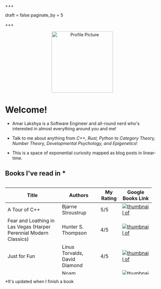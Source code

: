 +++

draft = false
paginate_by = 5

+++

<center><img src="images/profile.jpg" alt="Profile Picture" width="200"/></center>

# Welcome!
- Amar Lakshya is a Software Engineer and all-round nerd who's interested in almost everything around you and me!
- Talk to me about anything from *C++, Rust, Python* to  *Category Theory, Number Theory, Developmental Psychology, and Epigenetics*!

- This is a space of exponential curiosity mapped as blog posts in linear-time.

## Books I've read in <script>document.write(new Date().getFullYear())</script>*

<style>
.table-wrapper {
  overflow-y: scroll;
  width: 95%;
  height: 300px;
}
</style>
<div class="table-wrapper" markdown="block">
<books>

|  Title | Authors | My Rating | Google Books Link |
|-------------- | -------------- | -------------- | -------------- | 
| A Tour of C++ | Bjarne Stroustrup | 5/5 | [![thumbnail of ](http://books.google.com/books/content?id=EXfcAAAAQBAJ&printsec=frontcover&img=1&zoom=1&edge=curl&source=gbs_api)](https://play.google.com/store/books/details?id=EXfcAAAAQBAJ&source=gbs_api) | 
| Fear and Loathing in Las Vegas (Harper Perennial Modern Classics) | Hunter S. Thompson | 4/5 | [![thumbnail of ](http://books.google.com/books/content?id=oqqFBAAAQBAJ&printsec=frontcover&img=1&zoom=1&edge=curl&source=gbs_api)](https://play.google.com/store/books/details?id=oqqFBAAAQBAJ&source=gbs_api) | 
| Just for Fun | Linus Torvalds, David Diamond | 4/5 | [![thumbnail of ](http://books.google.com/books/content?id=Q3aIPwAACAAJ&printsec=frontcover&img=1&zoom=1&source=gbs_api)](http://books.google.co.uk/books?id=Q3aIPwAACAAJ&dq=9781587991516&hl=&source=gbs_api) | 
| On Anarchism | Noam Chomsky | 3/5 | [![thumbnail of ](http://books.google.com/books/content?id=sDomngEACAAJ&printsec=frontcover&img=1&zoom=1&source=gbs_api)](http://books.google.co.uk/books?id=sDomngEACAAJ&dq=9780241969601&hl=&source=gbs_api) | 
| The Cathedral & the Bazaar | Eric Raymond | 3/5 | [![thumbnail of ](http://books.google.com/books/content?id=xkpMxwEACAAJ&printsec=frontcover&img=1&zoom=1&source=gbs_api)](http://books.google.co.uk/books?id=xkpMxwEACAAJ&dq=9780596001087&hl=&source=gbs_api) | 


</books>

</div>

*It's updated when I finish a book


